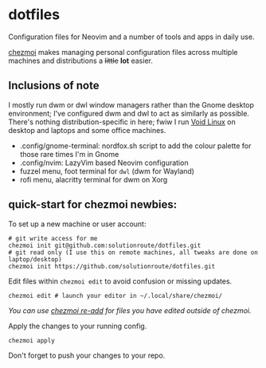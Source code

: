 # dotfiles

Configuration files for Neovim and a number of tools and apps in daily use.

 [chezmoi](https://www.chezmoi.io/quick-start/) makes managing personal configuration 
 files across multiple machines and distributions a ~~little~~ **lot** easier.

## Inclusions of note

I mostly run dwm or dwl window managers rather than the Gnome desktop environment; I've configured dwm and dwl to act as similarly as possible. There's nothing distribution-specific in here; fwiw I run [Void Linux](https://voidlinux.org/) on desktop and laptops and some office machines.


* .config/gnome-terminal: nordfox.sh script to add the colour palette for those rare times I'm in Gnome
* .config/nvim: LazyVim based Neovim configuration
* fuzzel menu, foot terminal for `dwl` (dwm for Wayland)
* rofi menu, alacritty terminal for dwm on Xorg

## quick-start for chezmoi newbies:

To set up a new machine or user account:

    # git write access for me
    chezmoi init git@github.com:solutionroute/dotfiles.git
    # git read only (I use this on remote machines, all tweaks are done on laptop/desktop)
    chezmoi init https://github.com/solutionroute/dotfiles.git

Edit files within `chezmoi edit` to avoid confusion or missing updates.

    chezmoi edit # launch your editor in ~/.local/share/chezmoi/

*You can use [chezmoi re-add](https://www.chezmoi.io/user-guide/frequently-asked-questions/usage/#how-do-i-edit-my-dotfiles-with-chezmoi) for files you have edited outside of chezmoi.*

Apply the changes to your running config.

    chezmoi apply

Don't forget to push your changes to your repo.
